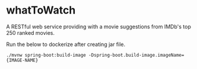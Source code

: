# whatToWatch
A RESTful web service providing with a movie suggestions from IMDb's top 250 ranked movies.

Run the below to dockerize after creating jar file.

```
./mvnw spring-boot:build-image -Dspring-boot.build-image.imageName={IMAGE-NAME}

```
